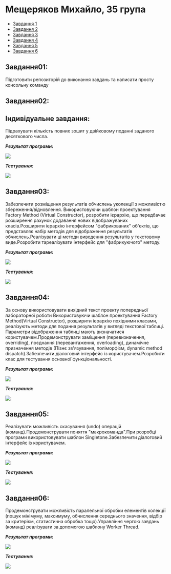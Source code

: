 #  Мещеряков Михайло, 35 група
+ [Завдання 1](#Завдання01)
+ [Завдання 2](#Завдання02)
+ [Завдання 3](#Завдання03)
+ [Завдання 4](#Завдання04)
+ [Завдання 5](#Завдання05)
+ [Завдання 6](#Завдання06)

## Завдання01:
Підготовити репозиторій до виконання завдань та написати просту консольну команду

## Завдання02:
## Індивідуальне завдання:

Підрахувати кількість повних зошит у двійковому поданні заданого десяткового числа.

***Результат програми:***

![](https://github.com/Terbering/meserakov_misha/blob/main/Task02/image/screen1.png)

***Тестування:***

![](https://github.com/Terbering/meserakov_misha/blob/main/Task02/image/screen2.png)

## Завдання03:

Забезпечити розміщення результатів обчислень уколекції з можливістю збереження/відновлення. Використовуючи шаблон проектування Factory Method (Virtual Constructor), розробити ієрархію, що передбачає розширення рахунок додавання нових відображуваних класів.Розширити ієрархію інтерфейсом "фабрикованих" об'єктів, що представляє набір методів для відображення результатів обчислень.Реалізувати ці методи виведення результатів у текстовому виде.Розробити тареалізувати інтерфейс для "фабрикуючого" методу.

***Результат програми:***

![](https://github.com/Terbering/meserakov_misha/blob/main/Task03/image/screen1.png)

***Тестування:***

![](https://github.com/Terbering/meserakov_misha/blob/main/Task03/image/screen2.png)

## Завдання04:
За основу використовувати вихідний текст проекту попередньої лабораторної роботи Використовуючи шаблон проектування Factory Method(Virtual Constructor), розширити ієрархію похідними класами, реалізують методи для подання результатів у вигляді текстової таблиці. Параметри відображення таблиці мають визначатися користувачем.Продемонструвати заміщення (перевизначення, overriding), поєднання (перевантаження, overloading), динамічне призначення методів (Пізнє зв'язування, поліморфізм, dynamic method dispatch).Забезпечити діалоговий інтерфейс із користувачем.Розробити клас для тестування основної функціональності.

***Результат програми:***

![](https://github.com/Terbering/meserakov_misha/blob/main/Task04/image/screen1.png)

***Тестування:***

![](https://github.com/Terbering/meserakov_misha/blob/main/Task04/image/screen2.png)

## Завдання05:

Реалізувати можливість скасування (undo) операцій (команд).Продемонструвати поняття "макрокоманда".При розробці програми використовувати шаблон Singletone.Забезпечити діалоговий інтерфейс із користувачем.

***Результат програми:***

![](https://github.com/Terbering/meserakov_misha/blob/main/Task05/image/screen1.png)

***Тестування:***

![](https://github.com/Terbering/meserakov_misha/blob/main/Task05/image/screen2.png)

## Завдання06:

Продемонструвати можливість паралельної обробки елементів колекції (пошук мінімуму, максимуму, обчислення середнього значення, відбір за критерієм, статистична обробка тощо).Управління чергою завдань (команд) реалізувати за допомогою шаблону Worker Thread.

***Результат програми:***

![](https://github.com/Terbering/meserakov_misha/blob/main/Task06/image/screen1.png)

***Тестування:***

![](https://github.com/Terbering/meserakov_misha/blob/main/Task06/image/screen2.png)





